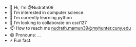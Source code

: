 - 👋 Hi, I’m @Nudrath09
- 👀 I’m interested in computer science
- 🌱 I’m currently learning python
- 💞️ I’m looking to collaborate on csci127
- 📫 How to reach me nudrath.mamun39@myhunter.cuny.edu
- 😄 Pronouns: ...
- ⚡ Fun fact: 

<!---
Nudrath09/Nudrath09 is a ✨ special ✨ repository because its `README.md` (this file) appears on your GitHub profile.
You can click the Preview link to take a look at your changes.
--->

